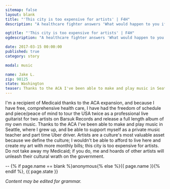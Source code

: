 ```yaml
---
sitemap: false
layout: blank
title: "'This city is too expensive for artists' | F4H"
description: "A healthcare fighter answers 'What would happen to you if the ACA was repealed? What your health insurance coverage was like before versus after the ACA was passed?"

ogtitle: "'This city is too expensive for artists' | F4H"
ogdescription: "A healthcare fighter answers 'What would happen to you if the ACA was repealed? What your health insurance coverage was like before versus after the ACA was passed?'"

date: 2017-03-15 00:00:00
published: true
category: story

modal: music

name: Jake L.
zip: 98125
state: Washington
teaser: Thanks to the ACA I've been able to make and play music in Seattle.
---
```


I'm a recipient of Medicaid thanks to the ACA expansion, and because I have free, comprehensive health care, I have had the freedom of schedule and piece/peace of mind to tour the USA twice as a professional live guitarist for two artists on Barsuk Records and release a full length album of my own music. Thanks to the ACA I've been able to make and play music in Seattle, where I grew up, and be able to support myself as a private music teacher and part time Uber driver. Artists are a culture's most valuable asset because we define the culture; I wouldn't be able to afford to live here and create my art with more monthly bills; this city is too expensive for artists. Do not take away my Medicaid; if you do, me and hoards of other artists will unleash their cultural wrath on the government.

-- {% if page.name == blank %}anonymous{% else %}{{ page.name }}{% endif %}, {{ page.state }}

*Content may be edited for grammar.*